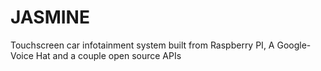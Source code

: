 # JASMINE
Touchscreen car infotainment system built from Raspberry PI, A Google-Voice Hat and a couple open source APIs
